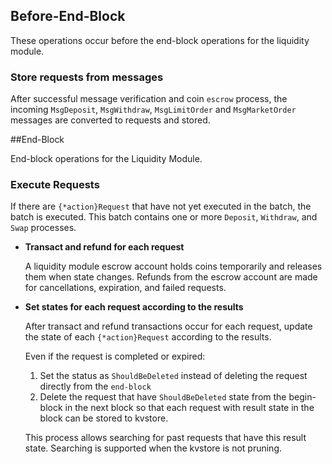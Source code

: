 <!-- order: 6 -->

## Before-End-Block

These operations occur before the end-block operations for the liquidity module.

### Store requests from messages

After successful message verification and coin `escrow` process, the incoming `MsgDeposit`, `MsgWithdraw`, `MsgLimitOrder` and `MsgMarketOrder` messages are converted to requests and stored.

##End-Block

End-block operations for the Liquidity Module.

### Execute Requests

If there are `{*action}Request` that have not yet executed in the batch, the batch is executed. This batch contains one or more `Deposit`, `Withdraw`, and `Swap` processes.

- **Transact and refund for each request**

  A liquidity module escrow account holds coins temporarily and releases them when state changes. Refunds from the escrow account are made for cancellations, expiration, and failed requests.

- **Set states for each request according to the results**

  After transact and refund transactions occur for each request, update the state of each `{*action}Request` according to the results.

  Even if the request is completed or expired:

    1. Set the status as `ShouldBeDeleted` instead of deleting the request directly from the `end-block`
    2. Delete the request that have `ShouldBeDeleted` state from the begin-block in the next block so that each request with result state in the block can be stored to kvstore.

  This process allows searching for past requests that have this result state. Searching is supported when the kvstore is not pruning.